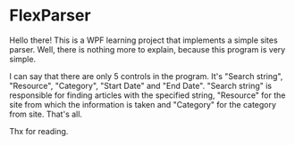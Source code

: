 # FlexParser

Hello there! This is a WPF learning project that implements a simple sites parser. Well, there is nothing more to explain, because this program is very simple. 

I can say that there are only 5 controls in the program. It's "Search string", "Resource", "Category", "Start Date" and "End Date".
"Search string" is responsible for finding articles with the specified string, "Resource" for the site from which the information is taken and "Category" for the category from site.
That's all.

Thx for reading.
